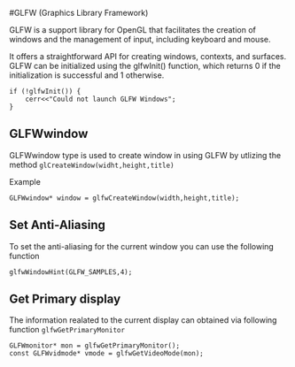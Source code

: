 #GLFW (Graphics Library Framework)

GLFW is a support library for OpenGL that facilitates the creation of windows and the management of input, including keyboard and mouse. 

It offers a straightforward API for creating windows, contexts, and surfaces. GLFW can be initialized using the glfwInit() function, which returns 0 if the initialization is successful and 1 otherwise.

```
if (!glfwInit()) {
	cerr<<"Could not launch GLFW Windows";
}
```

## GLFWwindow

GLFWwindow type is used to create window in using GLFW by utlizing the method `glCreateWindow(widht,height,title)` 

Example
```
GLFWwindow* window = glfwCreateWindow(width,height,title);
```


## Set Anti-Aliasing 

To set the anti-aliasing for the current window you can use the following function

```
glfwWindowHint(GLFW_SAMPLES,4);
```

## Get Primary display

The information realated to the current display can obtained via following function `glfwGetPrimaryMonitor`

```
GLFWmonitor* mon = glfwGetPrimaryMonitor();
const GLFWvidmode* vmode = glfwGetVideoMode(mon);
```
